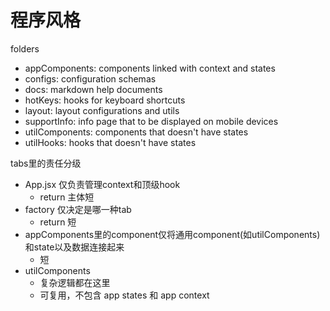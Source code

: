 # 程序风格

folders
- appComponents: components linked with context and states
- configs: configuration schemas
- docs: markdown help documents
- hotKeys: hooks for keyboard shortcuts
- layout: layout configurations and utils
- supportInfo: info page that to be displayed on mobile devices
- utilComponents: components that doesn't have states
- utilHooks: hooks that doesn't have states

tabs里的责任分级
- App.jsx 仅负责管理context和顶级hook
    - return 主体短
- factory 仅决定是哪一种tab
    - return 短
- appComponents里的component仅将通用component(如utilComponents)和state以及数据连接起来
    - 短
- utilComponents
    - 复杂逻辑都在这里
    - 可复用，不包含 app states 和 app context
